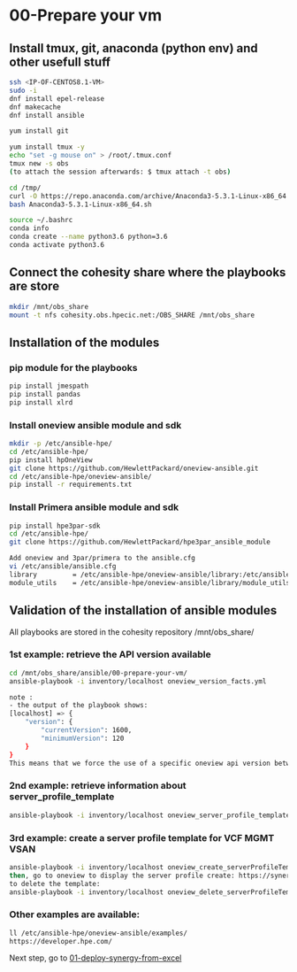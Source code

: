 # 00-Prepare your vm

## Install tmux, git, anaconda (python env) and other usefull stuff

```bash
ssh <IP-OF-CENTOS8.1-VM>
sudo -i
dnf install epel-release
dnf makecache
dnf install ansible

yum install git

yum install tmux -y
echo "set -g mouse on" > /root/.tmux.conf
tmux new -s obs
(to attach the session afterwards: $ tmux attach -t obs)

cd /tmp/
curl -O https://repo.anaconda.com/archive/Anaconda3-5.3.1-Linux-x86_64.sh
bash Anaconda3-5.3.1-Linux-x86_64.sh

source ~/.bashrc
conda info
conda create --name python3.6 python=3.6
conda activate python3.6
```

## Connect the cohesity share where the playbooks are store

```bash
mkdir /mnt/obs_share
mount -t nfs cohesity.obs.hpecic.net:/OBS_SHARE /mnt/obs_share
```

## Installation of the modules

### pip module for the playbooks

```bash
pip install jmespath
pip install pandas
pip install xlrd
```

### Install oneview ansible module and sdk

```bash
mkdir -p /etc/ansible-hpe/
cd /etc/ansible-hpe/
pip install hpOneView
git clone https://github.com/HewlettPackard/oneview-ansible.git
cd /etc/ansible-hpe/oneview-ansible/
pip install -r requirements.txt
```

### Install Primera ansible module and sdk

```bash
pip install hpe3par-sdk
cd /etc/ansible-hpe/
git clone https://github.com/HewlettPackard/hpe3par_ansible_module

Add oneview and 3par/primera to the ansible.cfg
vi /etc/ansible/ansible.cfg
library         = /etc/ansible-hpe/oneview-ansible/library:/etc/ansible-hpe/hpe3par_ansible_module
module_utils    = /etc/ansible-hpe/oneview-ansible/library/module_utils:/etc/ansible-hpe/hpe3par_ansible_module/Modules/:/root/anaconda3/envs/python3.6/lib/python3.6/site-packages/
```

## Validation of the installation of ansible modules
All playbooks are stored in the cohesity repository /mnt/obs_share/

### 1st example: retrieve the API version available
```bash
cd /mnt/obs_share/ansible/00-prepare-your-vm/
ansible-playbook -i inventory/localhost oneview_version_facts.yml

note :
- the output of the playbook shows:
[localhost] => {
    "version": {
        "currentVersion": 1600,
        "minimumVersion": 120
    }
}
This means that we force the use of a specific oneview api version between 120 and 1600. This allows backward compatibility.
```

### 2nd example: retrieve information about server_profile_template

```bash
ansible-playbook -i inventory/localhost oneview_server_profile_template_facts.yml
```

### 3rd example: create a server profile template for VCF MGMT VSAN
```bash
ansible-playbook -i inventory/localhost oneview_create_serverProfileTemplate.yml
then, go to oneview to display the server profile create: https://synergy.obs.hpecic.net/#/profile-templates/show/
to delete the template:
ansible-playbook -i inventory/localhost oneview_delete_serverProfileTemplate.yml
```

### Other examples are available:

```bash
ll /etc/ansible-hpe/oneview-ansible/examples/
https://developer.hpe.com/
```

Next step, go to [01-deploy-synergy-from-excel](https://github.com/tdovan/OBS-NGP-POC/tree/master/01-deploy-synergy-from-excel)